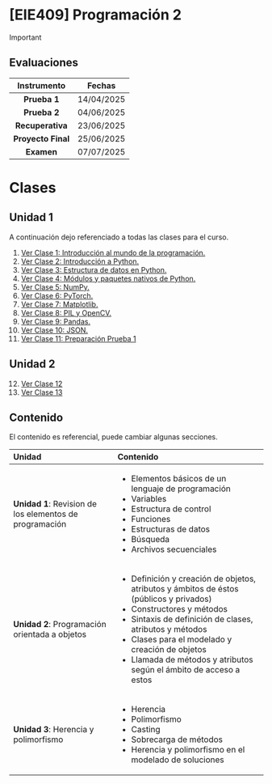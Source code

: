 # **[EIE409] Programación 2**

> [!IMPORTANT]
> ## Evaluaciones
> | Instrumento | Fechas | 
> |:-:|:-:|
> | **Prueba 1** | 14/04/2025 |
> | **Prueba 2** | 04/06/2025 |
> | **Recuperativa** | 23/06/2025 |
> | **Proyecto Final** | 25/06/2025 |
> | **Examen** | 07/07/2025 |

# Clases

## Unidad 1

A continuación dejo referenciado a todas las clases para el curso.

1. [Ver Clase 1: Introducción al mundo de la programación.](clases/python/clase_1_primera_clase.py)
2. [Ver Clase 2: Introducción a Python.](clases/python/clase_2_introducción_python.ipynb)
3. [Ver Clase 3: Estructura de datos en Python.](clases/python/clase_3_estructuras_datos.ipynb)
4. [Ver Clase 4: Módulos y paquetes nativos de Python.](clases/python/clase_4_paquetes_nativos.ipynb)
5. [Ver Clase 5: NumPy.](clases/python/clase_5_numpy.ipynb)
6. [Ver Clase 6: PyTorch.](clases/python/clase_6_pytorch.ipynb)
7. [Ver Clase 7: Matplotlib.](clases/python/clase_7_matplotlib.ipynb)
8. [Ver Clase 8: PIL y OpenCV.](clases/python/clase_8_pil_and_opencv.ipynb)
9. [Ver Clase 9: Pandas.](clases/python/clase_9_pandas.ipynb)
10. [Ver Clase 10: JSON.](clases/python/clase_10_pandas_json.ipynb)
11. [Ver Clase 11: Preparación Prueba 1](clases/python/clase_11_ejercicios_P1.ipynb)

## Unidad 2

12. [Ver Clase 12](clases/python/clase_12_POO_1.ipynb)
13. [Ver Clase 13](clases/python/clase_13_POO_2.ipynb)




## Contenido

El contenido es referencial, puede cambiar algunas secciones.

| Unidad | Contenido | 
|:-|:-|
| **Unidad 1**: Revision de los elementos de programación | <ul><li>Elementos básicos de un lenguaje de programación</li> <li>Variables</li> <li>Estructura de control</li> <li>Funciones</li> <li>Estructuras de datos</li> <li>Búsqueda</li> <li>Archivos secuenciales</li></ul> |
| **Unidad 2**: Programación orientada a objetos | <ul><li>Definición y creación de objetos, atributos y ámbitos de éstos (públicos y privados)</li> <li>Constructores y métodos</li> <li>Sintaxis de definición de clases, atributos y métodos</li> <li>Clases para el modelado y creación de objetos</li> <li>Llamada de métodos y atributos según el ámbito de acceso a estos</li></ul> |
| **Unidad 3**: Herencia y polimorfismo | <ul><li>Herencia</li> <li>Polimorfismo</li> <li>Casting</li> <li>Sobrecarga de métodos</li> <li>Herencia y polimorfismo en el modelado de soluciones</li></ul> |


